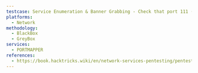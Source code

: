 ```yaml
---
testcase: Service Enumeration & Banner Grabbing - Check that port 111 (TCP/UDP) is open using Nmap (nmap -sSUC -p111 <IP>)
platforms: 
  - Network
methodology: 
  - BlackBox
  - GreyBox
services:
  - PORTMAPPER
references:
  - https://book.hacktricks.wiki/en/network-services-pentesting/pentesting-rpcbind.html
---
```

